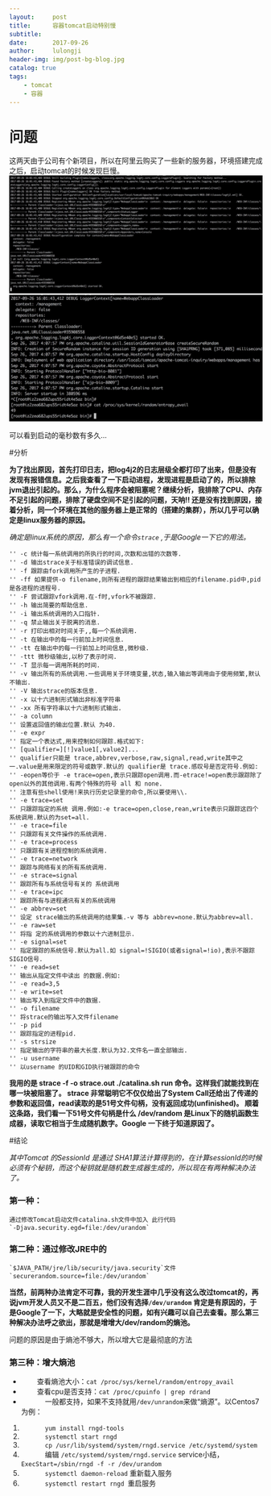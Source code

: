 ```yaml
---
layout:     post
title:      容器tomcat启动特别慢
subtitle:   
date:       2017-09-26
author:     lulongji
header-img: img/post-bg-blog.jpg
catalog: true
tags:
	- tomcat
	- 容器
---
```


# 问题

这两天由于公司有个新项目，所以在阿里云购买了一些新的服务器，环境搭建完成之后，启动tomcat的时候发现巨慢。
![图一](../imgs/tomcat/1.jpg)
![图二](../imgs/tomcat/2.jpg)

可以看到启动的毫秒数有多久...

#分析

**为了找出原因，首先打印日志，把log4j2的日志层级全都打印了出来，但是没有发现有报错信息。之后我查看了一下启动进程，发现进程是启动了的，所以排除jvm退出引起的。那么，为什么程序会被阻塞呢？继续分析，我排除了CPU、内存不足引起的问题，排除了硬盘空间不足引起的问题，天呐‼️ 还是没有找到原因，接着分析，同一个环境在其他的服务器上是正常的（搭建的集群），所以几乎可以确定是linux服务器的原因。**

_确定是linux系统的原因，那么有一个命令`strace` ,于是Google一下它的用法。_

	'' -c 统计每一系统调用的所执行的时间,次数和出错的次数等. 
	'' -d 输出strace关于标准错误的调试信息. 
	'' -f 跟踪由fork调用所产生的子进程. 
	'' -ff 如果提供-o filename,则所有进程的跟踪结果输出到相应的filename.pid中,pid是各进程的进程号. 
	'' -F 尝试跟踪vfork调用.在-f时,vfork不被跟踪. 
	'' -h 输出简要的帮助信息. 
	'' -i 输出系统调用的入口指针. 
	'' -q 禁止输出关于脱离的消息. 
	'' -r 打印出相对时间关于,,每一个系统调用. 
	'' -t 在输出中的每一行前加上时间信息. 
	'' -tt 在输出中的每一行前加上时间信息,微秒级. 
	'' -ttt 微秒级输出,以秒了表示时间. 
	'' -T 显示每一调用所耗的时间. 
	'' -v 输出所有的系统调用.一些调用关于环境变量,状态,输入输出等调用由于使用频繁,默认不输出. 
	'' -V 输出strace的版本信息. 
	'' -x 以十六进制形式输出非标准字符串 
	'' -xx 所有字符串以十六进制形式输出. 
	'' -a column 
	'' 设置返回值的输出位置.默认 为40. 
	'' -e expr 
	'' 指定一个表达式,用来控制如何跟踪.格式如下: 
	'' [qualifier=][!]value1[,value2]... 
	'' qualifier只能是 trace,abbrev,verbose,raw,signal,read,write其中之一.value是用来限定的符号或数字.默认的 qualifier是 trace.感叹号是否定符号.例如: 
	'' -eopen等价于 -e trace=open,表示只跟踪open调用.而-etrace!=open表示跟踪除了open以外的其他调用.有两个特殊的符号 all 和 none. 
	'' 注意有些shell使用!来执行历史记录里的命令,所以要使用\\. 
	'' -e trace=set 
	'' 只跟踪指定的系统 调用.例如:-e trace=open,close,rean,write表示只跟踪这四个系统调用.默认的为set=all. 
	'' -e trace=file 
	'' 只跟踪有关文件操作的系统调用. 
	'' -e trace=process 
	'' 只跟踪有关进程控制的系统调用. 
	'' -e trace=network 
	'' 跟踪与网络有关的所有系统调用. 
	'' -e strace=signal 
	'' 跟踪所有与系统信号有关的 系统调用 
	'' -e trace=ipc 
	'' 跟踪所有与进程通讯有关的系统调用 
	'' -e abbrev=set 
	'' 设定 strace输出的系统调用的结果集.-v 等与 abbrev=none.默认为abbrev=all. 
	'' -e raw=set 
	'' 将指 定的系统调用的参数以十六进制显示. 
	'' -e signal=set 
	'' 指定跟踪的系统信号.默认为all.如 signal=!SIGIO(或者signal=!io),表示不跟踪SIGIO信号. 
	'' -e read=set 
	'' 输出从指定文件中读出 的数据.例如: 
	'' -e read=3,5 
	'' -e write=set 
	'' 输出写入到指定文件中的数据. 
	'' -o filename 
	'' 将strace的输出写入文件filename 
	'' -p pid 
	'' 跟踪指定的进程pid. 
	'' -s strsize 
	'' 指定输出的字符串的最大长度.默认为32.文件名一直全部输出. 
	'' -u username 
	'' 以username 的UID和GID执行被跟踪的命令


**我用的是 strace -f -o strace.out ./catalina.sh run 命令。这样我们就能找到在哪一块被阻塞了。 strace 非常聪明它不仅仅给出了System Call还给出了传递的参数和返回值，read读取的是51号文件句柄，没有返回成功(unfinished)。 顺着这条路，我们看一下51号文件句柄是什么 /dev/random 是Linux下的随机函数生成器，读取它相当于生成随机数字。Google 一下终于知道原因了。**

#结论

_其中Tomcat 的SessionId 是通过 SHA1算法计算得到的，在计算sessionId的时候必须有个秘钥，而这个秘钥就是随机数生成器生成的，所以现在有两种解决办法了。_

### 第一种：
    通过修改Tomcat启动文件catalina.sh文件中加入 此行代码
	`-Djava.security.egd=file:/dev/urandom`

### 第二种：通过修改JRE中的
    `$JAVA_PATH/jre/lib/security/java.security`文件 
	`securerandom.source=file:/dev/urandom`

 **当然，前两种办法肯定不可靠，我的开发生涯中几乎没有这么改过tomcat的，再说jvm开发人员又不是二百五，他们没有选择`/dev/urandom` 肯定是有原因的，于是Google了一下，大略就是安全性的问题，如有兴趣可以自己去查看。那么第三种解决办法呼之欲出，那就是增增大/dev/random的熵池。** 

问题的原因是由于熵池不够大，所以增大它是最彻底的方法
### 第三种：增大熵池

-         查看熵池大小：`cat /proc/sys/kernel/random/entropy_avail`
-         查看cpu是否支持：`cat /proc/cpuinfo | grep rdrand`
-             一般都支持，如果不支持就用`/dev/unrandom`来做“熵源”。以Centos7为例：
1.             `yum install rngd-tools`
2.             `systemctl start rngd`
3.             `cp /usr/lib/systemd/system/rngd.service /etc/systemd/system`
4.             编辑 `/etc/systemd/system/rngd.service` service小结， `ExecStart=/sbin/rngd -f -r /dev/urandom`
5.             `systemctl daemon-reload` 重新载入服务
6.             `systemctl restart rngd `重启服务



